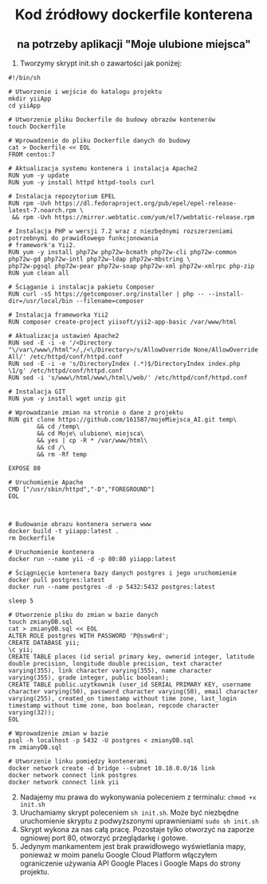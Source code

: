 <p align="center">
    <h1 align="center">Kod źródłowy dockerfile konterena </h1>
    <h2 align="center">na potrzeby aplikacji "Moje ulubione miejsca"</h2>
</p>

1. Tworzymy skrypt init.sh o zawartości jak poniżej:

```
#!/bin/sh

# Utworzenie i wejście do katalogu projektu
mkdir yiiApp
cd yiiApp

# Utworzenie pliku Dockerfile do budowy obrazów kontenerów
touch Dockerfile

# Wprowadzenie do pliku Dockerfile danych do budowy
cat > Dockerfile << EOL
FROM centos:7

# Aktualizacja systemu kontenera i instalacja Apache2
RUN yum -y update
RUN yum -y install httpd httpd-tools curl

# Instalacja repozytorium EPEL
RUN rpm -Uvh https://dl.fedoraproject.org/pub/epel/epel-release-latest-7.noarch.rpm \
 && rpm -Uvh https://mirror.webtatic.com/yum/el7/webtatic-release.rpm

# Instalacja PHP w wersji 7.2 wraz z niezbędnymi rozszerzeniami potrzebnymi do prawidłowego funkcjonowania
# framework'a Yii2.
RUN yum -y install php72w php72w-bcmath php72w-cli php72w-common php72w-gd php72w-intl php72w-ldap php72w-mbstring \
php72w-pgsql php72w-pear php72w-soap php72w-xml php72w-xmlrpc php-zip
RUN yum clean all

# Ściąganie i instalacja pakietu Composer
RUN curl -sS https://getcomposer.org/installer | php -- --install-dir=/usr/local/bin --filename=composer

# Instalacja frameworka Yii2
RUN composer create-project yiisoft/yii2-app-basic /var/www/html

# Aktualizacja ustawień Apache2
RUN sed -E -i -e '/<Directory "\/var\/www\/html">/,/<\/Directory>/s/AllowOverride None/AllowOverride All/' /etc/httpd/conf/httpd.conf
RUN sed -E -i -e 's/DirectoryIndex (.*)$/DirectoryIndex index.php \1/g' /etc/httpd/conf/httpd.conf
RUN sed -i 's/www\/html/www\/html\/web/' /etc/httpd/conf/httpd.conf

# Instalacja GIT
RUN yum -y install wget unzip git

# Wprowadzanie zmian na stronie o dane z projektu
RUN git clone https://github.com/161587/mojeMiejsca_AI.git temp\
        && cd /temp\
        && cd Moje\ ulubione\ miejsca\
        && yes | cp -R * /var/www/html\
        && cd /\
        && rm -Rf temp

EXPOSE 80

# Uruchomienie Apache
CMD ["/usr/sbin/httpd","-D","FOREGROUND"]
EOL



# Budowanie obrazu kontenera serwera www
docker build -t yiiapp:latest .
rm Dockerfile

# Uruchomienie kontenera
docker run --name yii -d -p 80:80 yiiapp:latest

# Ściągnięcie kontenera bazy danych postgres i jego uruchomienie
docker pull postgres:latest
docker run --name postgres -d -p 5432:5432 postgres:latest

sleep 5

# Utworzenie pliku do zmian w bazie danych
touch zmianyDB.sql
cat > zmianyDB.sql << EOL
ALTER ROLE postgres WITH PASSWORD 'P@ssw0rd';
CREATE DATABASE yii;
\c yii;
CREATE TABLE places (id serial primary key, ownerid integer, latitude double precision, longitude double precision, text character varying(355), link character varying(355), name character varying(355), grade integer, public boolean);
CREATE TABLE public.uzytkownik (user_id SERIAL PRIMARY KEY, username character varying(50), password character varying(50), email character varying(255), created_on timestamp without time zone, last_login timestamp without time zone, ban boolean, regcode character varying(32));
EOL

# Wprowadzenie zmian w bazie
psql -h localhost -p 5432 -U postgres < zmianyDB.sql
rm zmianyDB.sql

# Utworzenie linku pomiędzy kontenerami
docker network create -d bridge --subnet 10.10.0.0/16 link
docker network connect link postgres
docker network connect link yii
```

2. Nadajemy mu prawa do wykonywania poleceniem z terminalu: ```chmod +x init.sh```
3. Uruchamiamy skrypt poleceniem ```sh init.sh```. Może być niezbędne uruchomienie skryptu z podwyższonymi uprawnieniami ```sudo sh init.sh```
4. Skrypt wykona za nas całą pracę. Pozostaje tylko otworzyć na zaporze ogniowej port 80, otworzyć przeglądarkę i gotowe.
5. Jedynym mankamentem jest brak prawidłowego wyświetlania mapy, ponieważ w moim panelu Google Cloud Platform włączyłem ograniczenie używania API Google Places i Google Maps do strony projektu.
